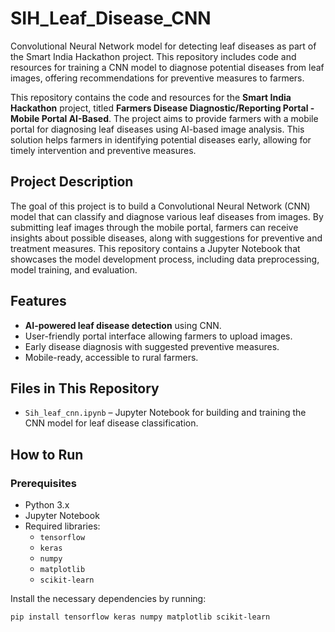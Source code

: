 # SIH_Leaf_Disease_CNN
Convolutional Neural Network model for detecting leaf diseases as part of the Smart India Hackathon project. This repository includes code and resources for training a CNN model to diagnose potential diseases from leaf images, offering recommendations for preventive measures to farmers.


This repository contains the code and resources for the **Smart India Hackathon** project, titled **Farmers Disease Diagnostic/Reporting Portal - Mobile Portal AI-Based**. The project aims to provide farmers with a mobile portal for diagnosing leaf diseases using AI-based image analysis. This solution helps farmers in identifying potential diseases early, allowing for timely intervention and preventive measures.

## Project Description

The goal of this project is to build a Convolutional Neural Network (CNN) model that can classify and diagnose various leaf diseases from images. By submitting leaf images through the mobile portal, farmers can receive insights about possible diseases, along with suggestions for preventive and treatment measures. This repository contains a Jupyter Notebook that showcases the model development process, including data preprocessing, model training, and evaluation.

## Features

- **AI-powered leaf disease detection** using CNN.
- User-friendly portal interface allowing farmers to upload images.
- Early disease diagnosis with suggested preventive measures.
- Mobile-ready, accessible to rural farmers.

## Files in This Repository

- `Sih_leaf_cnn.ipynb` – Jupyter Notebook for building and training the CNN model for leaf disease classification.

## How to Run

### Prerequisites

- Python 3.x
- Jupyter Notebook
- Required libraries:
  - `tensorflow`
  - `keras`
  - `numpy`
  - `matplotlib`
  - `scikit-learn`

Install the necessary dependencies by running:

```bash
pip install tensorflow keras numpy matplotlib scikit-learn
